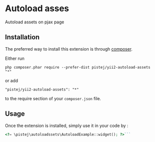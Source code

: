 Autoload asses
==============
Autoload assets on pjax page

Installation
------------

The preferred way to install this extension is through [composer](http://getcomposer.org/download/).

Either run

```
php composer.phar require --prefer-dist pistej/yii2-autoload-assets "*"
```

or add

```
"pistej/yii2-autoload-assets": "*"
```

to the require section of your `composer.json` file.


Usage
-----

Once the extension is installed, simply use it in your code by  :

```php
<?= \pistej\autoloadssets\AutoloadExample::widget(); ?>```